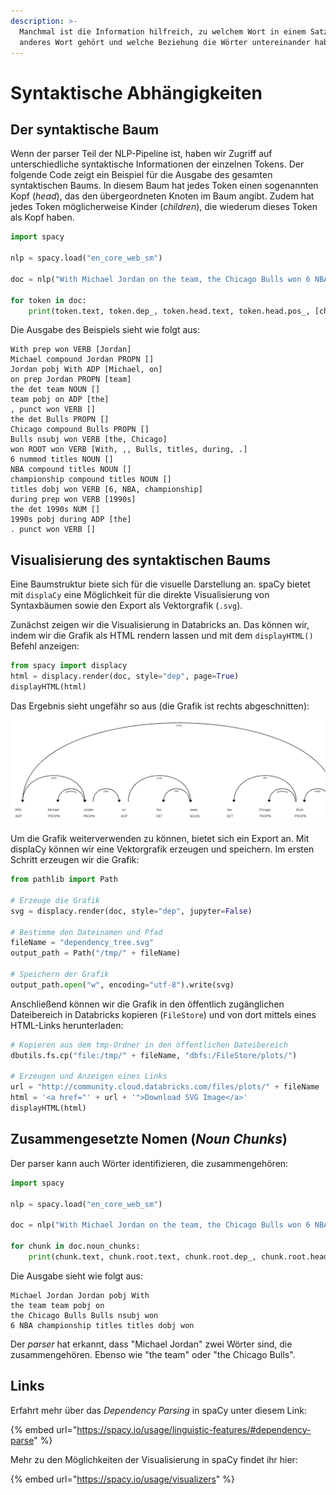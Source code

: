 ```yaml
---
description: >-
  Manchmal ist die Information hilfreich, zu welchem Wort in einem Satz ein
  anderes Wort gehört und welche Beziehung die Wörter untereinander haben.
---
```


# Syntaktische Abhängigkeiten

## Der syntaktische Baum

Wenn der parser Teil der NLP-Pipeline ist, haben wir Zugriff auf unterschiedliche syntaktische Informationen der einzelnen Tokens. Der folgende Code zeigt ein Beispiel für die Ausgabe des gesamten syntaktischen Baums. In diesem Baum hat jedes Token einen sogenannten Kopf (_head_), das den übergeordneten Knoten im Baum angibt. Zudem hat jedes Token möglicherweise Kinder (_children_), die wiederum dieses Token als Kopf haben.

```python
import spacy

nlp = spacy.load("en_core_web_sm")

doc = nlp("With Michael Jordan on the team, the Chicago Bulls won 6 NBA championship titles during the 1990s.")

for token in doc:
    print(token.text, token.dep_, token.head.text, token.head.pos_, [child for child in token.children])
```

Die Ausgabe des Beispiels sieht wie folgt aus:

```
With prep won VERB [Jordan]
Michael compound Jordan PROPN []
Jordan pobj With ADP [Michael, on]
on prep Jordan PROPN [team]
the det team NOUN []
team pobj on ADP [the]
, punct won VERB []
the det Bulls PROPN []
Chicago compound Bulls PROPN []
Bulls nsubj won VERB [the, Chicago]
won ROOT won VERB [With, ,, Bulls, titles, during, .]
6 nummod titles NOUN []
NBA compound titles NOUN []
championship compound titles NOUN []
titles dobj won VERB [6, NBA, championship]
during prep won VERB [1990s]
the det 1990s NUM []
1990s pobj during ADP [the]
. punct won VERB []
```

## Visualisierung des syntaktischen Baums

Eine Baumstruktur biete sich für die visuelle Darstellung an. spaCy bietet mit `displaCy` eine Möglichkeit für die direkte Visualisierung von Syntaxbäumen sowie den Export als Vektorgrafik (`.svg`).

Zunächst zeigen wir die Visualisierung in Databricks an. Das können wir, indem wir die Grafik als HTML rendern lassen und mit dem `displayHTML()` Befehl anzeigen:

```python
from spacy import displacy
html = displacy.render(doc, style="dep", page=True)
displayHTML(html)
```

Das Ergebnis sieht ungefähr so aus (die Grafik ist rechts abgeschnitten):

![Die Visualisierung eines Syntaxbaumes direkt in Databricks .](<../../../../.gitbook/assets/image (10).png>)

Um die Grafik weiterverwenden zu können, bietet sich ein Export an. Mit displaCy können wir eine Vektorgrafik erzeugen und speichern. Im ersten Schritt erzeugen wir die Grafik:

```python
from pathlib import Path

# Erzeuge die Grafik
svg = displacy.render(doc, style="dep", jupyter=False)

# Bestimme den Dateinamen und Pfad
fileName = "dependency_tree.svg"
output_path = Path("/tmp/" + fileName)

# Speichern der Grafik
output_path.open("w", encoding="utf-8").write(svg)
```

Anschließend können wir die Grafik in den öffentlich zugänglichen Dateibereich in Databricks kopieren (`FileStore`) und von dort mittels eines HTML-Links herunterladen:

```python
# Kopieren aus dem tmp-Ordner in den öffentlichen Dateibereich
dbutils.fs.cp("file:/tmp/" + fileName, "dbfs:/FileStore/plots/")

# Erzeugen und Anzeigen eines Links
url = "http://community.cloud.databricks.com/files/plots/" + fileName
html = '<a href="' + url + '">Download SVG Image</a>'
displayHTML(html)
```

## Zusammengesetzte Nomen (_Noun Chunks_)

Der parser kann auch Wörter identifizieren, die zusammengehören:

```python
import spacy

nlp = spacy.load("en_core_web_sm")

doc = nlp("With Michael Jordan on the team, the Chicago Bulls won 6 NBA championship titles during the 1990s.")

for chunk in doc.noun_chunks:
    print(chunk.text, chunk.root.text, chunk.root.dep_, chunk.root.head.text)
```

Die Ausgabe sieht wie folgt aus:

```
Michael Jordan Jordan pobj With
the team team pobj on
the Chicago Bulls Bulls nsubj won
6 NBA championship titles titles dobj won
```

Der _parser_ hat erkannt, dass "Michael Jordan" zwei Wörter sind, die zusammengehören. Ebenso wie "the team" oder "the Chicago Bulls".

## Links

Erfahrt mehr über das _Dependency Parsing_ in spaCy unter diesem Link:

{% embed url="https://spacy.io/usage/linguistic-features/#dependency-parse" %}

Mehr zu den Möglichkeiten der Visualisierung in spaCy findet ihr hier:

{% embed url="https://spacy.io/usage/visualizers" %}
